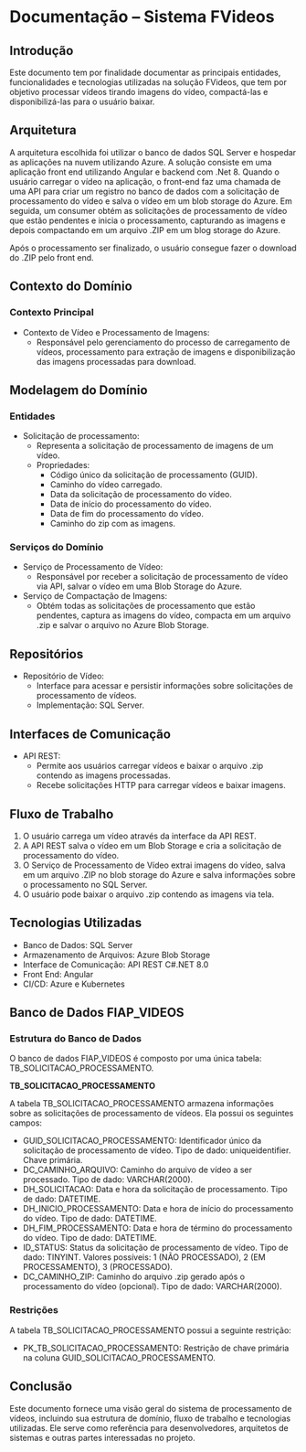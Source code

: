 # Documentação – Sistema FVideos

## Introdução

Este documento tem por finalidade documentar as principais entidades, funcionalidades e tecnologias utilizadas na solução FVideos, que tem por objetivo processar vídeos tirando imagens do vídeo, compactá-las e disponibilizá-las para o usuário baixar.

## Arquitetura

A arquitetura escolhida foi utilizar o banco de dados SQL Server e hospedar as aplicações na nuvem utilizando Azure.
A solução consiste em uma aplicação front end utilizando Angular e backend com .Net 8.
Quando o usuário carregar o vídeo na aplicação, o front-end faz uma chamada de uma API para criar um registro no banco de dados com a solicitação de processamento do vídeo e salva o vídeo em um blob storage do Azure.
Em seguida, um consumer obtém as solicitações de processamento de vídeo que estão pendentes e inicia o processamento, capturando as imagens e depois compactando em um arquivo .ZIP em um blog storage do Azure.

Após o processamento ser finalizado, o usuário consegue fazer o download do .ZIP pelo front end.

## Contexto do Domínio

### Contexto Principal

- Contexto de Vídeo e Processamento de Imagens:
  - Responsável pelo gerenciamento do processo de carregamento de vídeos, processamento para extração de imagens e disponibilização das imagens processadas para download.

## Modelagem do Domínio

### Entidades

- Solicitação de processamento:
  - Representa a solicitação de processamento de imagens de um vídeo.
  - Propriedades:
    - Código único da solicitação de processamento (GUID).
    - Caminho do vídeo carregado.
    - Data da solicitação de processamento do vídeo.
    - Data de início do processamento do vídeo.
    - Data de fim do processamento do vídeo.
    - Caminho do zip com as imagens.

### Serviços do Domínio

- Serviço de Processamento de Vídeo:
  - Responsável por receber a solicitação de processamento de vídeo via API, salvar o vídeo em uma Blob Storage do Azure.
- Serviço de Compactação de Imagens:
  - Obtém todas as solicitações de processamento que estão pendentes, captura as imagens do vídeo, compacta em um arquivo .zip e salvar o arquivo no Azure Blob Storage.

## Repositórios

- Repositório de Vídeo:
  - Interface para acessar e persistir informações sobre solicitações de processamento de vídeos.
  - Implementação: SQL Server.

## Interfaces de Comunicação

- API REST:
  - Permite aos usuários carregar vídeos e baixar o arquivo .zip contendo as imagens processadas.
  - Recebe solicitações HTTP para carregar vídeos e baixar imagens.

## Fluxo de Trabalho

1. O usuário carrega um vídeo através da interface da API REST.
2. A API REST salva o vídeo em um Blob Storage e cria a solicitação de processamento do vídeo.
3. O Serviço de Processamento de Vídeo extrai imagens do vídeo, salva em um arquivo .ZIP no blob storage do Azure e salva informações sobre o processamento no SQL Server.
4. O usuário pode baixar o arquivo .zip contendo as imagens via tela.

## Tecnologias Utilizadas

- Banco de Dados: SQL Server
- Armazenamento de Arquivos: Azure Blob Storage
- Interface de Comunicação: API REST C#.NET 8.0
- Front End: Angular
- CI/CD: Azure e Kubernetes

## Banco de Dados FIAP_VIDEOS

### Estrutura do Banco de Dados

O banco de dados FIAP_VIDEOS é composto por uma única tabela: TB_SOLICITACAO_PROCESSAMENTO.

**TB_SOLICITACAO_PROCESSAMENTO**

A tabela TB_SOLICITACAO_PROCESSAMENTO armazena informações sobre as solicitações de processamento de vídeos. Ela possui os seguintes campos:

- GUID_SOLICITACAO_PROCESSAMENTO: Identificador único da solicitação de processamento de vídeo. Tipo de dado: uniqueidentifier. Chave primária.
- DC_CAMINHO_ARQUIVO: Caminho do arquivo de vídeo a ser processado. Tipo de dado: VARCHAR(2000).
- DH_SOLICITACAO: Data e hora da solicitação de processamento. Tipo de dado: DATETIME.
- DH_INICIO_PROCESSAMENTO: Data e hora de início do processamento do vídeo. Tipo de dado: DATETIME.
- DH_FIM_PROCESSAMENTO: Data e hora de término do processamento do vídeo. Tipo de dado: DATETIME.
- ID_STATUS: Status da solicitação de processamento de vídeo. Tipo de dado: TINYINT. Valores possíveis: 1 (NÃO PROCESSADO), 2 (EM PROCESSAMENTO), 3 (PROCESSADO).
- DC_CAMINHO_ZIP: Caminho do arquivo .zip gerado após o processamento do vídeo (opcional). Tipo de dado: VARCHAR(2000).

### Restrições

A tabela TB_SOLICITACAO_PROCESSAMENTO possui a seguinte restrição:

- PK_TB_SOLICITACAO_PROCESSAMENTO: Restrição de chave primária na coluna GUID_SOLICITACAO_PROCESSAMENTO.

## Conclusão

Este documento fornece uma visão geral do sistema de processamento de vídeos, incluindo sua estrutura de domínio, fluxo de trabalho e tecnologias utilizadas. Ele serve como referência para desenvolvedores, arquitetos de sistemas e outras partes interessadas no projeto.
